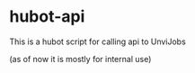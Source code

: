# hubot-api

This is a hubot script for calling api to UnviJobs

(as of now it is mostly for internal use)
